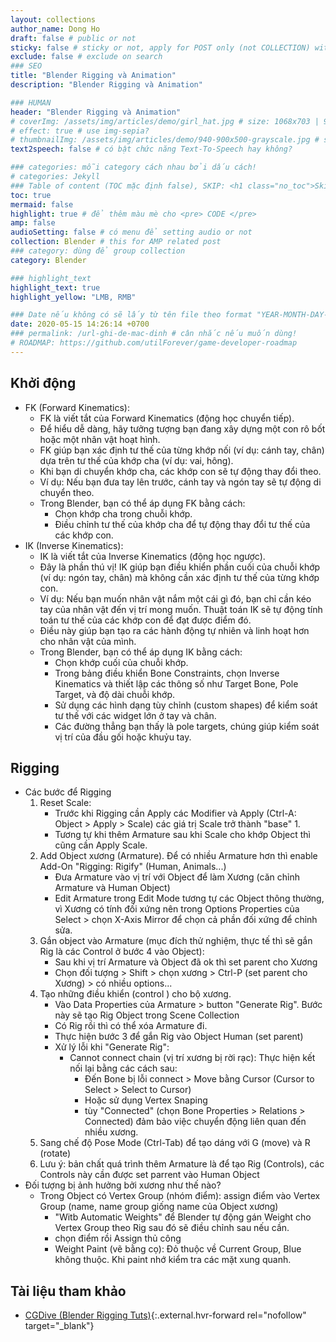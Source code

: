 ```yaml
---
layout: collections
author_name: Dong Ho
draft: false # public or not
sticky: false # sticky or not, apply for POST only (not COLLECTION) with including thumbnailImg
exclude: false # exclude on search
### SEO
title: "Blender Rigging và Animation"
description: "Blender Rigging và Animation"

### HUMAN
header: "Blender Rigging và Animation"
# coverImg: /assets/img/articles/demo/girl_hat.jpg # size: 1068x703 | 900x500 | 600x400
# effect: true # use img-sepia?
# thumbnailImg: /assets/img/articles/demo/940-900x500-grayscale.jpg # size: 900x500 | 600x400
text2speech: false # có bật chức năng Text-To-Speech hay không?

### categories: mỗi category cách nhau bởi dấu cách!
# categories: Jekyll
### Table of content (TOC mặc định false), SKIP: <h1 class="no_toc">Skip toc</h1> hoặc <div class="no_toc_section">
toc: true
mermaid: false
highlight: true # để thêm màu mè cho <pre> CODE </pre>
amp: false
audioSetting: false # có menu để setting audio or not
collection: Blender # this for AMP related post
### category: dùng để group collection
category: Blender

### highlight_text
highlight_text: true
highlight_yellow: "LMB, RMB"

### Date nếu không có sẽ lấy từ tên file theo format "YEAR-MONTH-DAY-title.md"
date: 2020-05-15 14:26:14 +0700
### permalink: /url-ghi-de-mac-dinh # cân nhắc nếu muốn dùng!
# ROADMAP: https://github.com/utilForever/game-developer-roadmap
---
```


## Khởi động
- FK (Forward Kinematics):
	- FK là viết tắt của Forward Kinematics (động học chuyển tiếp).
	- Để hiểu dễ dàng, hãy tưởng tượng bạn đang xây dựng một con rô bốt hoặc một nhân vật hoạt hình.
	- FK giúp bạn xác định tư thế của từng khớp nối (ví dụ: cánh tay, chân) dựa trên tư thế của khớp cha (ví dụ: vai, hông).
	- Khi bạn di chuyển khớp cha, các khớp con sẽ tự động thay đổi theo.
	- Ví dụ: Nếu bạn đưa tay lên trước, cánh tay và ngón tay sẽ tự động di chuyển theo.
	- Trong Blender, bạn có thể áp dụng FK bằng cách:
		- Chọn khớp cha trong chuỗi khớp.
		- Điều chỉnh tư thế của khớp cha để tự động thay đổi tư thế của các khớp con.
- IK (Inverse Kinematics):
	- IK là viết tắt của Inverse Kinematics (động học ngược).
	- Đây là phần thú vị! IK giúp bạn điều khiển phần cuối của chuỗi khớp (ví dụ: ngón tay, chân) mà không cần xác định tư thế của từng khớp con.
	- Ví dụ: Nếu bạn muốn nhân vật nắm một cái gì đó, bạn chỉ cần kéo tay của nhân vật đến vị trí mong muốn. Thuật toán IK sẽ tự động tính toán tư thế của các khớp con để đạt được điểm đó.
	- Điều này giúp bạn tạo ra các hành động tự nhiên và linh hoạt hơn cho nhân vật của mình.
	- Trong Blender, bạn có thể áp dụng IK bằng cách:
		- Chọn khớp cuối của chuỗi khớp.
		- Trong bảng điều khiển Bone Constraints, chọn Inverse Kinematics và thiết lập các thông số như Target Bone, Pole Target, và độ dài chuỗi khớp.
		- Sử dụng các hình dạng tùy chỉnh (custom shapes) để kiểm soát tư thế với các widget lớn ở tay và chân.
		- Các đường thẳng bạn thấy là pole targets, chúng giúp kiểm soát vị trí của đầu gối hoặc khuỷu tay.

## Rigging
- Các bước để Rigging
	1. Reset Scale:
		- Trước khi Rigging cần Apply các Modifier và Apply (Ctrl-A: Object > Apply > Scale) các giá trị Scale trở thành "base" 1.
		- Tương tự khi thêm Armature sau khi Scale cho khớp Object thì cũng cần Apply Scale.
	2. Add Object xương (Armature). Để có nhiều Armature hơn thì enable Add-On "Rigging: Rigify" (Human, Animals...)
		- Đưa Armature vào vị trí với Object để làm Xương (căn chỉnh Armature và Human Object)
		- Edit Armature trong Edit Mode tương tự các Object thông thường, vì Xương có tính đối xứng nên trong Options Properties của Select > chọn X-Axis Mirror để chọn cả phần đối xứng để chỉnh sửa.
	3. Gắn object vào Armature (mục đích thử nghiệm, thực tế thì sẽ gắn Rig là các Control ở bước 4 vào Object):
		- Sau khi vị trí Armature và Object đã ok thì set parent cho Xương
		- Chọn đối tượng > Shift > chọn xương > Ctrl-P (set parent cho Xương) > có nhiều options...
	4. Tạo những điều khiển (control ) cho bộ xương.
		- Vào Data Properties của Armature > button "Generate Rig". Bước này sẽ tạo Rig Object trong Scene Collection
		- Có Rig rồi thì có thể xóa Armature đi.
		- Thực hiện bước 3 để gắn Rig vào Object Human (set parent)
		- Xử lý lỗi khi "Generate Rig":
			- Cannot connect chain (vị trí xương bị rời rạc): Thực hiện kết nối lại bằng các cách sau:
				- Đến Bone bị lỗi connect > Move bằng Cursor (Cursor to Select > Select to Cursor)
				- Hoặc sử dụng Vertex Snaping
				- tùy "Connected" (chọn Bone Properties > Relations > Connected) đảm bảo việc chuyển động liên quan đến nhiều xương.
	5. Sang chế độ Pose Mode (Ctrl-Tab) để tạo dáng với G (move) và R (rotate)
	6. Lưu ý: bản chất quá trình thêm Armature là để tạo Rig (Controls), các Controls này cần được set parrent vào Human Object
- Đối tượng bị ảnh hưởng bởi xương như thế nào?
	- Trong Object có Vertex Group (nhóm điểm): assign điểm vào Vertex Group (name, name group giống name của Object xương)
		- "Witb Automatic Weights" để Blender tự động gán Weight cho Vertex Group theo Rig sau đó sẽ điều chỉnh sau nếu cần.
		- chọn điểm rồi Assign thủ công
		- Weight Paint (vẽ bằng cọ): Đỏ thuộc về Current Group, Blue không thuộc. Khi paint nhớ kiểm tra các mặt xung quanh.

## Tài liệu tham khảo
- [CGDive (Blender Rigging Tuts)](https://www.youtube.com/@CGDive){:.external.hvr-forward rel="nofollow" target="_blank"}

